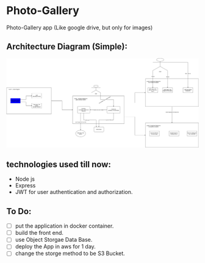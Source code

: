 # Photo-Gallery
Photo-Gallery app (Like google drive, but only for images)

## Architecture Diagram (Simple):
![Architecture_Diagram](https://github.com/Ahmed-Araby/Photo-Gallery/blob/master/dump/photo-gallery_Architecture_Diagram.png)


## technologies used till now:
* Node js
* Express
* JWT for user authentication and authorization.


## To Do:
- [ ] put the application in docker container.
- [ ] build the front end.
- [ ] use Object Storgae Data Base.
- [ ] deploy the App in aws for 1 day.
- [ ] change the storge method to be S3 Bucket.
